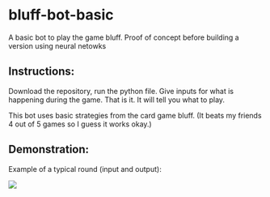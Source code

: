 # bluff-bot-basic
A basic bot to play the game bluff. Proof of concept before building a version using neural netowks

## Instructions:

Download the repository, run the python file. Give inputs for what is happening during the game. That is it. It will tell you what to play.

This bot uses basic strategies from the card game bluff. (It beats my friends 4 out of 5 games so I guess it works okay.)

## Demonstration:
Example of a typical round (input and output):

![](https://i.ibb.co/rmGhNhr/unknown7.png)
